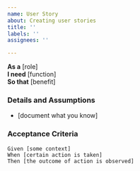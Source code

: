 ```yaml
---
name: User Story
about: Creating user stories
title: ''
labels: ''
assignees: ''

---
```


**As a** [role]  
**I need** [function]  
**So that** [benefit]  

### Details and Assumptions
* [document what you know]

### Acceptance Criteria  
  
 ```gherkin
Given [some context]
When [certain action is taken]
Then [the outcome of action is observed]
 ```
